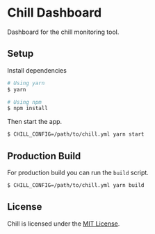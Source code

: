 # Chill Dashboard

Dashboard for the chill monitoring tool.

## Setup

Install dependencies
```bash
# Using yarn
$ yarn

# Using npm
$ npm install
```

Then start the app.
```bash
$ CHILL_CONFIG=/path/to/chill.yml yarn start
```

## Production Build
For production build you can run the `build` script.
```bash
$ CHILL_CONFIG=/path/to/chill.yml yarn build
```

## License

Chill is licensed under the [MIT License](LICENSE.md).
